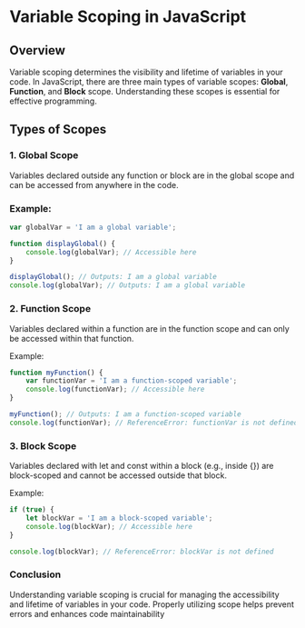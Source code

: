 <!-- #### [Go Back ↩](../README.md) -->

# Variable Scoping in JavaScript

## Overview

Variable scoping determines the visibility and lifetime of variables in your code. In JavaScript, there are three main types of variable scopes: **Global**, **Function**, and **Block** scope. Understanding these scopes is essential for effective programming.

## Types of Scopes

### 1. Global Scope
Variables declared outside any function or block are in the global scope and can be accessed from anywhere in the code.

### Example:
```javascript
var globalVar = 'I am a global variable';

function displayGlobal() {
    console.log(globalVar); // Accessible here
}

displayGlobal(); // Outputs: I am a global variable
console.log(globalVar); // Outputs: I am a global variable
```

### 2. Function Scope
Variables declared within a function are in the function scope and can only be accessed within that function.

Example:
```javascript
function myFunction() {
    var functionVar = 'I am a function-scoped variable';
    console.log(functionVar); // Accessible here
}

myFunction(); // Outputs: I am a function-scoped variable
console.log(functionVar); // ReferenceError: functionVar is not defined
```

### 3. Block Scope
Variables declared with let and const within a block (e.g., inside {}) are block-scoped and cannot be accessed outside that block.

Example:
```javascript
if (true) {
    let blockVar = 'I am a block-scoped variable';
    console.log(blockVar); // Accessible here
}

console.log(blockVar); // ReferenceError: blockVar is not defined
```

### Conclusion

Understanding variable scoping is crucial for managing the accessibility and lifetime of variables in your code. Properly utilizing scope helps prevent errors and enhances code maintainability